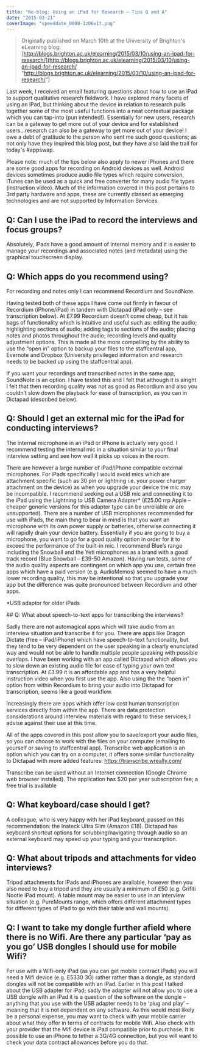 ```yaml
---
title: "Re-blog: Using an iPad for Research – Tips Q and A"
date: "2015-03-21"
coverImage: "speeddate_0008-1z06v1t.png"
---
```


> Originally published on March 10th at the University of Brighton's eLearning blog: [http://blogs.brighton.ac.uk/elearning/2015/03/10/using-an-ipad-for-research/](http://blogs.brighton.ac.uk/elearning/2015/03/10/using-an-ipad-for-research/ "http://blogs.brighton.ac.uk/elearning/2015/03/10/using-an-ipad-for-research/")


Last week, I received an email featuring questions about how to use an iPad to support qualitative research fieldwork. I have explored many facets of using an iPad, but thinking about the device in relation to research pulls together some of the most useful functions into a neat contextual package which you can tap-into (pun intended!). Essentially for new users, research can be a gateway to get more out of your device and for established users...research can also be a gateway to get more out of your device! I owe a debt of gratitude to the person who sent me such good questions; as not only have they inspired this blog post, but they have also laid the trail for today's #appswap.

Please note: much of the tips below also apply to newer iPhones and there are some good apps for recording on Android devices as well. Android devices sometimes produce audio file types which require conversion, iTunes can be used as a quick and free converter for many audio file types (instruction video). Much of the information covered in this post pertains to 3rd party hardware and apps, these are currently classed as emerging technologies and are not supported by Information Services.

## Q: Can I use the iPad to record the interviews and focus groups?

Absolutely, iPads have a good amount of internal memory and it is easier to manage your recordings and associated notes (and metadata) using the graphical touchscreen display.

## Q: Which apps do you recommend using?

For recording and notes only I can recommend Recordium and SoundNote.

Having tested both of these apps I have come out firmly in favour of Recordium (iPhone/iPad) in tandem with Dictapad (iPad only – see transcription below). At £7.99 Recordium doesn’t come cheap, but it has bags of functionality which is intuitive and useful such as: editing the audio; highlighting sections of audio; adding tags to sections of the audio; placing notes and photos throughout the audio; recording levels and quality adjustment options. This is made all the more compelling by the ability to use the “open in” option to backup your files to the staffcentral app, Evernote and Dropbox (University privileged information and research needs to be backed up using the staffcentral app).

If you want your recordings and transcribed notes in the same app, SoundNote is an option. I have tested this and I felt that although it is alright I felt that then recording quality was not as good as Recordium and also you couldn’t slow down the playback for ease of transcription, as you can in Dictapad (described below).

## Q: Should I get an external mic for the iPad for conducting interviews?

The internal microphone in an iPad or iPhone is actually very good. I recommend testing the internal mic in a situation similar to your final interview setting and see how well it picks up voices in the room.

There are however a large number of iPad/iPhone compatible external microphones. For iPads specifically I would avoid mics which are attachment specific (such as 30 pin or lightning i.e. your power charger attachment on the device) as when you upgrade your device the mic may be incompatible. I recommend seeking out a USB mic and connecting it to the iPad using the Lightning to USB Camera Adapter* (£25.00 rrp Apple – cheaper generic versions for this adapter type can be unreliable or are unsupported). There are a number of USB microphones recommended for use with iPads, the main thing to bear in mind is that you want an microphone with its own power supply or batteries, otherwise connecting it will rapidly drain your device battery. Essentially if you are going to buy a microphone, you want to go for a good quality option in order for it to exceed the performance of the built-in mic. I recommend Blue’s range including the Snowball and the Yeti microphones as a brand with a good track record (Blue Snowball – £39-50 Amazon). Having run tests, some of the audio quality aspects are contingent on which app you use, certain free apps which have a paid version (e.g. AudioMemos) seemed to have a much lower recording quality, this may be intentional so that you upgrade your app but the difference was quite pronounced between Recordium and other apps.

*USB adaptor for older iPads

## Q: What about speech-to-text apps  for transcribing the interviews?

Sadly there are not automagical apps which will take audio from an interview situation and transcribe it for you. There are apps like Dragon Dictate (free – iPad/iPhone) which have speech-to-text functionality, but they tend to be very dependent on the user speaking in a clearly enunciated way and would not be able to handle multiple people speaking with possible overlaps. I have been working with an app called Dictapad which allows you to slow down an existing audio file for ease of typing your own text transcription. At £3.99 it is an affordable app and has a very helpful instruction video when you first use the app. Also using the the “open in” option from within Recordium to bring your audio into Dictapad for transcription, seems like a good workflow.

Increasingly there are apps which offer low cost human transcription services directly from within the app. There are data protection considerations around interview materials with regard to these services; I advise against their use at this time.

All of the apps covered in this post allow you to save/export your audio files, so you can choose to work with the files on your computer (emailing to yourself or saving to staffcentral app). Transcribe web application is an option which you can try on a computer, it offers some similar functionality to Dictapad with more added features:
https://transcribe.wreally.com/

Transcribe can be used without an Internet connection (Google Chrome web browser installed). The application has $20 per year subscription fee; a free trial is available

## Q: What keyboard/case should I get?

A colleague, who is very happy with her iPad keyboard, passed on this recommendation: the Inateck Ultra Slim (Amazon £18). Dictapad has keyboard shortcut options for scrubbing/navigating through audio so an external keyboard may speed up your typing and your transcription.

## Q: What about tripods and attachments for video interviews?

 Tripod attachments for iPads and iPhones are available, however then you also need to buy a tripod and they are usually a minimum of £50 (e.g. Grifiti Nootle iPad mount). A table mount may be easier to use in an interview situation (e.g. PureMounts range, which offers different attachment types for different types of iPad to go with their table and wall mounts).

## Q: I want to take my dongle further afield where there is no Wifi. Are there any particular ‘pay as you go’ USB dongles I should use for mobile Wifi?

For use with a Wifi-only iPad (as you can get mobile contract iPads) you will need a Mifi device (e.g. E5330 3G)  rather rather than a dongle, as standard dongles will not be compatible with an iPad. Earlier in this post I talked about the USB adapter for iPad; sadly the adapter will not allow you to use a USB dongle with an iPad it is a question of the software on the dongle – anything that you use with the USB adapter needs to be ‘plug and play’ – meaning that it is not dependent on any software. As this would most likely be a personal expense, you may want to check with your mobile carrier about what they offer in terms of contracts for mobile Wifi. Also check with your provider that the Mifi device is iPad compatible prior to purchase. It is possible to use an iPhone to tether a 3G/4G connection, but you will want to check your data contract allowances before you do that.
